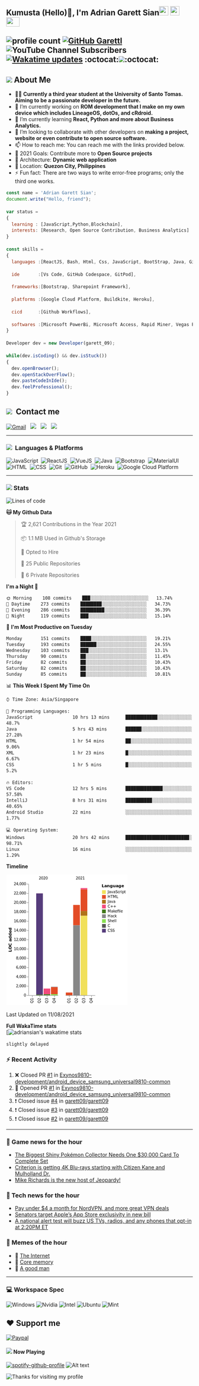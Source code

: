 <h2> Kumusta (Hello)🙏, I'm Adrian Garett Sian<img src="https://cultofthepartyparrot.com/parrots/hd/githubparrot.gif" width="25" height="25"/>
    <img src="https://cultofthepartyparrot.com/flags/hd/iranparrot.gif" width="25" height="25"/>
    <img src="https://cultofthepartyparrot.com/parrots/asyncparrot.gif" width="36" height="25"/>
 

![profile count](https://komarev.com/ghpvc/?username=garett09&color=red) 
[![GitHub Garettl](https://img.shields.io/github/followers/garett09?label=follow&style=social)](https://github.com/garett09) 
![YouTube Channel Subscribers](https://img.shields.io/youtube/channel/subscribers/UChAoCAh1jVTaMz0Sc61X5Xw?style=social) 
[![Wakatime updates](https://github.com/garett09/garett09/actions/workflows/update-commits.yml/badge.svg?branch=main)](https://github.com/garett09/garett09/actions/workflows/update-commits.yml) 
:octocat:<a href="https://github.com/garett09"><img src="https://img.shields.io/badge/-I'm%20craving%20for%20Open%20Source-green?style=for-the-badge&logo=github" width="250"></a>:octocat:

## <img src="https://media.giphy.com/media/fTsZNbPQxJWtor2LXE/giphy.gif"  width="30">&nbsp;About Me
-   👩‍💻  **Currently a third year student at the University of Santo Tomas. Aiming to be a passionate developer in the future.**
-   🔭  I’m currently working on  **ROM development that I make on my own device which includes LineageOS, dotOs, and cRdroid.**
-   🌱  I’m currently learning **React, Python and more about Business Analytics.**
-   👯  I’m looking to collaborate with other developers on **making a project, website or even contribute to open source software.**
-   📫  How to reach me: You can reach me with the links provided below. 
-   🥅  2021 Goals: Contribute more to **Open Source projects**
-   👷  Architecture: **Dynamic web application**
-   📍   Location: **Quezon City, Philippines** 
-   ⚡  Fun fact: There are two ways to write error-free programs; only the third one works.

```javascript
const name = 'Adrian Garett Sian';
document.write("Hello, friend");

var status = 
{ 
  learning : [JavaScript,Python,Blockchain],
  interests: [Research, Open Source Contribution, Business Analytics]
}

const skills = 
{
  languages :[ReactJS, Bash, Html, Css, JavaScript, BootStrap, Java, Git, Markdown, VueJS],
  
  ide       :[Vs Code, GitHub Codespace, GitPod],
  
  frameworks:[Bootstrap, Sharepoint Framework],
  
  platforms :[Google Cloud Platform, Buildkite, Heroku],
  
  cicd      :[Github Workflows],

  softwares :[Microsoft PowerBi, Microsoft Access, Rapid Miner, Vegas Pro]
}

Developer dev = new Developer(garett_09);

while(dev.isCoding() && dev.isStuck())  
{
  dev.openBrowser();
  dev.openStackOverFlow();
  dev.pasteCodeInIde();
  dev.feelProfessional();
}
```

## <img src="https://media.giphy.com/media/c5vDr1rkcbcrBwG9SX/giphy.gif" width="30">&nbsp; Contact me

<a href="mailto:adriansian@gmail.com"><img alt="Gmail" src="https://img.shields.io/badge/Gmail-D14836?style=for-the-badge&logo=gmail&logoColor=white" /></a> &nbsp;
<a href="https://instagram.com/adriansian"><img src="https://img.shields.io/badge/@adriansian_-E4405F?style=for-the-badge&logo=instagram&logoColor=white"/></a> &nbsp;
<a href="https://t.me/garett_09"><img src="https://img.shields.io/badge/@garett_09_-2CA5E0?style=for-the-badge&logo=telegram&logoColor=white"/></a> &nbsp;
<a href="https://www.linkedin.com/in/adrian-garett-sian-766775159/"><img src="https://img.shields.io/badge/-Adrian%20Garett%20Sian-blue?style=flat-square&logo=Linkedin&logoColor=white&link=https://www.linkedin.com/in/adrian-garett-sian-766775159/"/></a> &nbsp;

---

###  <img src="https://media.giphy.com/media/WUlplcMpOCEmTGBtBW/giphy.gif" width="30"> &nbsp;Languages & Platforms

![JavaScript](https://img.shields.io/badge/JavaScript-F7DF1E?style=for-the-badge&logo=javascript&logoColor=black)&nbsp;
![ReactJS](https://img.shields.io/badge/React-20232A?style=for-the-badge&logo=react&logoColor=61DAFB)&nbsp;
![VueJS](https://img.shields.io/badge/Vue.js-35495E?style=for-the-badge&logo=vuedotjs&logoColor=4FC08D)&nbsp;
![Java](https://img.shields.io/badge/Java-ED8B00?style=for-the-badge&logo=java&logoColor=white)&nbsp;
![Bootstrap](https://img.shields.io/badge/Bootstrap-563D7C?style=for-the-badge&logo=bootstrap&logoColor=white)&nbsp;
![MaterialUI](https://img.shields.io/badge/Material--UI-0081CB?style=for-the-badge&logo=material-ui&logoColor=white)&nbsp;
![HTML](https://img.shields.io/badge/HTML-E34F26?style=for-the-badge&logo=html5&logoColor=white)&nbsp;
![CSS](https://img.shields.io/badge/CSS-1572B6?style=for-the-badge&logo=css&logoColor=white)&nbsp;
![Git](https://img.shields.io/badge/git-%23F05033.svg?style=for-the-badge&logo=git&logoColor=white)&nbsp;
![GitHub](https://img.shields.io/badge/GitHub-100000?style=for-the-badge&logo=github&logoColor=white)&nbsp;
![Heroku](https://img.shields.io/badge/Heroku-430098?style=for-the-badge&logo=heroku&logoColor=white)&nbsp;
![Google Cloud Platform](https://img.shields.io/badge/Google_Cloud-4285F4?style=for-the-badge&logo=google-cloud&logoColor=white)&nbsp;

---

### <img src="https://media.giphy.com/media/l378c04F2fjeZ7vH2/giphy.gif" width="30">&nbsp;Stats


<!--START_SECTION:waka-->
![Lines of code](https://img.shields.io/badge/From%20Hello%20World%20I%27ve%20Written-68379%20lines%20of%20code-blue)

**🐱 My Github Data** 

> 🏆 2,621 Contributions in the Year 2021
 > 
> 📦 1.1 MB Used in Github's Storage 
 > 
> 💼 Opted to Hire
 > 
> 📜 25 Public Repositories 
 > 
> 🔑 6 Private Repositories  
 > 
**I'm a Night 🦉** 

```text
🌞 Morning    108 commits    ███░░░░░░░░░░░░░░░░░░░░░░   13.74% 
🌆 Daytime    273 commits    ████████░░░░░░░░░░░░░░░░░   34.73% 
🌃 Evening    286 commits    █████████░░░░░░░░░░░░░░░░   36.39% 
🌙 Night      119 commits    ███░░░░░░░░░░░░░░░░░░░░░░   15.14%

```
📅 **I'm Most Productive on Tuesday** 

```text
Monday       151 commits    ████░░░░░░░░░░░░░░░░░░░░░   19.21% 
Tuesday      193 commits    ██████░░░░░░░░░░░░░░░░░░░   24.55% 
Wednesday    103 commits    ███░░░░░░░░░░░░░░░░░░░░░░   13.1% 
Thursday     90 commits     ██░░░░░░░░░░░░░░░░░░░░░░░   11.45% 
Friday       82 commits     ██░░░░░░░░░░░░░░░░░░░░░░░   10.43% 
Saturday     82 commits     ██░░░░░░░░░░░░░░░░░░░░░░░   10.43% 
Sunday       85 commits     ██░░░░░░░░░░░░░░░░░░░░░░░   10.81%

```


📊 **This Week I Spent My Time On** 

```text
⌚︎ Time Zone: Asia/Singapore

💬 Programming Languages: 
JavaScript               10 hrs 13 mins      ████████████░░░░░░░░░░░░░   48.7% 
Java                     5 hrs 43 mins       ██████░░░░░░░░░░░░░░░░░░░   27.28% 
HTML                     1 hr 54 mins        ██░░░░░░░░░░░░░░░░░░░░░░░   9.06% 
XML                      1 hr 23 mins        █░░░░░░░░░░░░░░░░░░░░░░░░   6.67% 
CSS                      1 hr 5 mins         █░░░░░░░░░░░░░░░░░░░░░░░░   5.2%

🔥 Editors: 
VS Code                  12 hrs 5 mins       ██████████████░░░░░░░░░░░   57.58% 
IntelliJ                 8 hrs 31 mins       ██████████░░░░░░░░░░░░░░░   40.65% 
Android Studio           22 mins             ░░░░░░░░░░░░░░░░░░░░░░░░░   1.77%

💻 Operating System: 
Windows                  20 hrs 42 mins      ████████████████████████░   98.71% 
Linux                    16 mins             ░░░░░░░░░░░░░░░░░░░░░░░░░   1.29%

```

**Timeline**

![Chart not found](https://raw.githubusercontent.com/garett09/garett09/main/charts/bar_graph.png) 


 Last Updated on 11/08/2021
<!--END_SECTION:waka-->
    
 **Full WakaTime stats**   
[![adriansian's wakatime stats](https://github-readme-stats.vercel.app/api/wakatime?username=garett_09)
 
`slightly delayed`



### :zap: Recent Activity

<!--START_SECTION:activity-->
1. ❌ Closed PR [#1](https://github.com/Exynos9810-development/android_device_samsung_universal9810-common/pull/1) in [Exynos9810-development/android_device_samsung_universal9810-common](https://github.com/Exynos9810-development/android_device_samsung_universal9810-common)
2. 💪 Opened PR [#1](https://github.com/Exynos9810-development/android_device_samsung_universal9810-common/pull/1) in [Exynos9810-development/android_device_samsung_universal9810-common](https://github.com/Exynos9810-development/android_device_samsung_universal9810-common)
3. ❗️ Closed issue [#4](https://github.com/garett09/garett09/issues/4) in [garett09/garett09](https://github.com/garett09/garett09)
4. ❗️ Closed issue [#3](https://github.com/garett09/garett09/issues/3) in [garett09/garett09](https://github.com/garett09/garett09)
5. ❗️ Closed issue [#2](https://github.com/garett09/garett09/issues/2) in [garett09/garett09](https://github.com/garett09/garett09)
<!--END_SECTION:activity-->

---

### 📣 Game news for the hour

<!-- GAME:START -->
 - [The Biggest Shiny Pokémon Collector Needs One $30,000 Card To Complete Set](https://kotaku.com/the-biggest-shiny-pokemon-collector-needs-one-30-000-c-1847466672)
 - [Criterion is getting 4K Blu-rays starting with Citizen Kane and Mulholland Dr.](https://www.polygon.com/22620230/criterion-collection-4k-blu-ray-uhd-citizen-kane-mulholland-dr)
 - [Mike Richards is the new host of Jeopardy!](https://www.polygon.com/22611138/jeopardy-mike-richards-new-host)<!-- GAME:END -->

### 📣 Tech news for the hour

<!-- TECH:START -->
 - [Pay under $4 a month for NordVPN, and more great VPN deals](https://www.androidauthority.com/best-vpn-deals-1122185/)
 - [Senators target Apple’s App Store exclusivity in new bill](https://www.theverge.com/2021/8/11/22620454/apple-google-app-store-senate-play-bill-epic-games-fortnite)
 - [A national alert test will buzz US TVs, radios,  and any phones that opt-in at 2:20PM ET](https://www.theverge.com/2021/8/11/22619915/fema-alert-wea-eas-test-message-2021)<!-- TECH:END -->

### 📣 Memes of the hour

<!-- MEMES:START -->
 - 🚖 [The Internet](http://9gag.com/gag/awMjY0R)
 - 🚯 [Core memory](http://9gag.com/gag/aB2zXe1)
 - 🚯 [A good man](http://9gag.com/gag/agB92Mg)<!-- MEMES:END -->

--- 



### 💻 Workspace Spec

![Windows](https://img.shields.io/badge/Windows-11-0078D6?style=for-the-badge&logo=windows&logoColor=white)
![Nvidia](https://img.shields.io/badge/NVIDIA-RTX3070-76B900?style=for-the-badge&logo=nvidia&logoColor=white)
![Intel](https://img.shields.io/badge/Intel-Core_i7_10th-0071C5?style=for-the-badge&logo=intel&logoColor=white)
![Ubuntu](https://img.shields.io/badge/Ubuntu-E95420?style=for-the-badge&logo=ubuntu&logoColor=white)
![Mint](https://img.shields.io/badge/Linux_Mint-87CF3E?style=for-the-badge&logo=linux-mint&logoColor=white)


## ❤ Support me
[![Paypal](https://img.shields.io/badge/PayPal-garett_09?style=for-the-badge&logo=paypal&logoColor=white)](https://paypal.me/garett_09)


#### <img src="https://media.giphy.com/media/vybWlRniCXzZC/giphy.gif" width="30">&nbsp;Now Playing 

 [![spotify-github-profile](https://spotify-github-profile.vercel.app/api/view?uid=garett_09&cover_image=true&theme=default)](https://spotify-github-profile.vercel.app/api/view?uid=garett_09&redirect=true)
![Alt text](https://spotify-recently-played-readme.vercel.app/api?user=garett_09&width=510)

<img height="120" alt="Thanks for visiting my profile" width="100%" src="https://github.com/dibyendu415/dibyendu415/blob/master/marquee.svg" />
